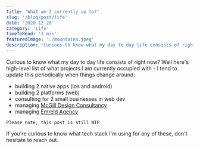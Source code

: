 ```yaml
---
title: 'What am I currently up to?'
slug: '/blog/post/life'
date: '2020-12-28'
category: 'Life'
timeToRead: '1 min'
featuredImage: './mountains.jpeg'
description: 'Curious to know what my day to day life consists of right now? Well here is high-level list of them all - I tend to update this periodically when things change around'
---
```


Curious to know what my day to day life consists of right now? Well here's high-level list of what projects I am currently occupied with - I tend to update this periodically when things change around:

- building 2 native apps (ios and android)
- building 2 platforms (web)
- consulting for 2 small businesses in web dev
- managing [McGill Design Consultancy](https://mcgilldesignconsultancy.com/)
- managing [Emreld Agency](https://emreld.com/)

`Please note, this post is still WIP`

If you're curious to know what tech stack I'm using for any of these, don't hesitate to reach out.
